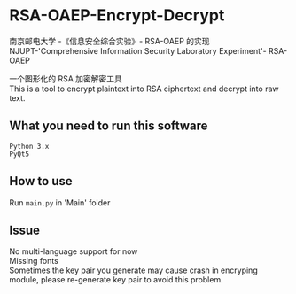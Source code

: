 # RSA-OAEP-Encrypt-Decrypt
南京邮电大学 -《信息安全综合实验》- RSA-OAEP 的实现<br>
NJUPT-'Comprehensive Information Security Laboratory Experiment'- RSA-OAEP<br>

一个图形化的 RSA 加密解密工具<br>
This is a tool to encrypt plaintext into RSA ciphertext and decrypt into raw text.


## What you need to run this software
`Python 3.x`<br>
`PyQt5`


## How to use
Run `main.py` in 'Main' folder


## Issue
No multi-language support for now<br>
Missing fonts<br>
Sometimes the key pair you generate may cause crash in encryping module, please re-generate key pair to avoid this problem.

